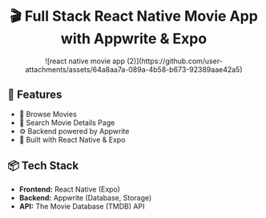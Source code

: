 <h1 align="center">🎬 Full Stack React Native Movie App with Appwrite & Expo</h1>

<p align="center">
![react native movie app (2)](https://github.com/user-attachments/assets/64a8aa7a-089a-4b58-b673-92389aae42a5)

</p>

## 🚀 Features

- 🎥 Browse Movies
- 📄 Search Movie Details Page
- ⚙️ Backend powered by Appwrite
- 📱 Built with React Native & Expo

## 📦 Tech Stack

- **Frontend:** React Native (Expo)
- **Backend:** Appwrite (Database, Storage)
- **API:** The Movie Database (TMDB) API

